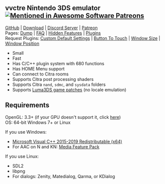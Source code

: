 ## vvctre Nintendo 3DS emulator [![Mentioned in Awesome Software Patreons](https://awesome.re/mentioned-badge.svg)](https://github.com/uraimo/awesome-software-patreons)

[GitHub](https://github.com/vvanelslande/vvctre) &#124; [Download](https://github.com/vvanelslande/vvctre/releases) &#124; [Discord Server](https://discord.gg/hVxCyb5) &#124; [Patreon](https://www.patreon.com/vvctre)  
Pages: [Dump](Dump) &#124; [FAQ](FAQ) &#124; [Hidden Features](Hidden-Features) &#124; [Plugins](Plugins)  
Request Plugins: [Custom Default Settings](https://github.com/vvanelslande/vvctre/issues/new?assignees=&labels=Custom+Default+Settings+Plugin+Request&template=custom-default-settings-plugin-request.md&title=Custom+Default+Settings+Plugin+Request) &#124; [Button To Touch](https://github.com/vvanelslande/vvctre/issues/new?assignees=&labels=Button+To+Touch+Plugin+Request&template=button-to-touch-plugin-request.md&title=Button+To+Touch+Plugin+Request) &#124; [Window Size](https://github.com/vvanelslande/vvctre/issues/new?assignees=&labels=Window+Size+Plugin+Request&template=window-size-plugin-request.md&title=Window+Size+Plugin+Request) &#124; [Window Position](https://github.com/vvanelslande/vvctre/issues/new?assignees=&labels=Window+Position+Plugin+Request&template=window-position-plugin-request.md&title=Window+Position+Plugin+Request)

- Small
- Fast
- Has C/C++ plugin system with 680 functions
- Has HOME Menu support
- Can connect to Citra rooms
- Supports Citra post processing shaders
- Supports Citra `nand`, `sdmc`, and `sysdata` folders
- Supports [Luma3DS game patches](https://github.com/LumaTeam/Luma3DS/wiki/Optional-features#config-menu-options) (no locale emulation)

## Requirements 

OpenGL: 3.3+ (if your GPU doesn't support it, click [here](Use-without-OpenGL-3.3))  
OS: 64-bit Windows 7+ or Linux

If you use Windows:
- [Microsoft Visual C++ 2015-2019 Redistributable (x64)](https://aka.ms/vs/16/release/vc_redist.x64.exe)
- For AAC on N and KN: [Media Feature Pack](https://support.microsoft.com/en-us/help/3145500/media-feature-pack-list-for-windows-n-editions)

If you use Linux:
- SDL2
- libpng
- For dialogs: Zenity, Matedialog, Qarma, or KDialog
